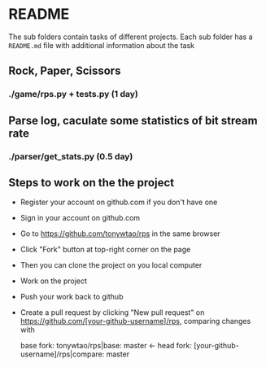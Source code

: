 # README
The sub folders contain tasks of different projects.
Each sub folder has a `README.md` file with additional information about the task

## Rock, Paper, Scissors
### ./game/rps.py + tests.py (1 day)

## Parse log, caculate some statistics of bit stream rate
### ./parser/get_stats.py (0.5 day)

## Steps to work on the the project
* Register your account on github.com if you don't have one
* Sign in your account on github.com
* Go to https://github.com/tonywtao/rps in the same browser
* Click "Fork" button at top-right corner on the page
* Then you can clone the project on you local computer
* Work on the project
* Push your work back to github
* Create a pull request by clicking "New pull request" on https://github.com/[your-github-username]/rps, comparing changes with
    
    base fork: tonywtao/rps|base: master <- head fork: [your-github-username]/rps|compare: master
    
